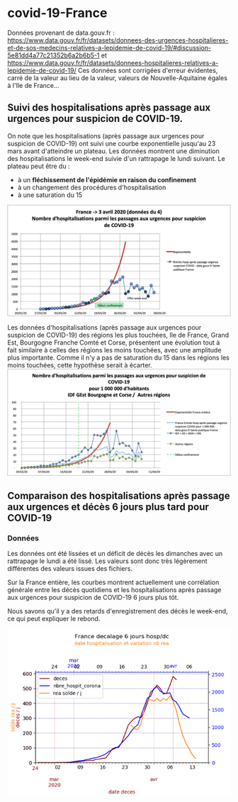 # covid-19-France

Données provenant de data.gouv.fr : https://www.data.gouv.fr/fr/datasets/donnees-des-urgences-hospitalieres-et-de-sos-medecins-relatives-a-lepidemie-de-covid-19/#discussion-5e81dd4a77c21352b6a2b6b5-1 et https://www.data.gouv.fr/fr/datasets/donnees-hospitalieres-relatives-a-lepidemie-de-covid-19/
Ces données sont corrigées d'erreur évidentes, carré de la valeur au lieu de la valeur, valeurs de Nouvelle-Aquitaine égales à l'Ile de France...

## Suivi des hospitalisations après passage aux urgences pour suspicion de COVID-19.

On note que les hospitalisations (après passage aux urgences pour suspicion de COVID-19) ont suivi une courbe exponentielle jusqu'au 23 mars avant d'atteindre un plateau. 
Les données montrent une diminution des hospitalisations le week-end suivie d'un rattrapage le lundi suivant.
Le plateau peut être du :
- à un **fléchissement de l'épidémie en raison du confinement**
- à un changement des procédures d'hospitalisation
- à une saturation du 15

![](Images/Covid19_hosp_urgence_France.png)

Les données d'hospitalisations (après passage aux urgences pour suspicion de COVID-19) des régions les plus touchées, Ile de France, Grand Est, Bourgogne Franche Comté et Corse, présentent une évolution tout à fait similaire à celles des régions les moins touchées, avec une amplitude plus importante. Comme il n'y a pas de saturation du 15 dans les régions les moins touchées, cette hypothèse serait à écarter.
![](Images/Covid19_hosp_urgence_regions.png)

## Comparaison des hospitalisations après passage aux urgences et décès 6 jours plus tard pour COVID-19

### Données
Les données ont été lissées et un déficit de décès les dimanches avec un rattrapage le lundi a été lissé.
Les valeurs sont donc très légèrement différentes des valeurs issues des fichiers.

Sur la France entière, les courbes montrent actuellement une corrélation générale entre les décès quotidiens et les hospitalisations après passage aux urgences pour suspicion de COVID-19 6 jours plus tôt.

Nous savons qu'il y a des retards d'enregistrement des décès le week-end, ce qui peut expliquer le rebond.

![](Images/Covid19FranceHospDc.png)
